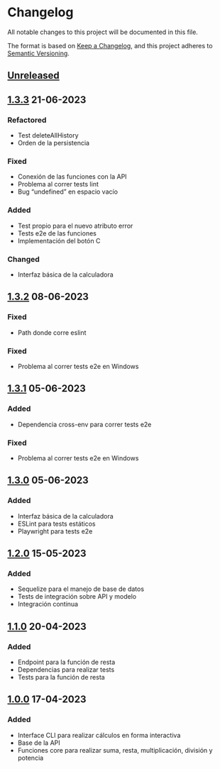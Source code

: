 # Changelog

All notable changes to this project will be documented in this file.

The format is based on [Keep a Changelog](https://keepachangelog.com/en/1.0.0/),
and this project adheres to [Semantic Versioning](https://semver.org/spec/v2.0.0.html).

## [Unreleased]

## [1.3.3] 21-06-2023

### Refactored

- Test deleteAllHistory
- Orden de la persistencia

### Fixed

- Conexión de las funciones con la API
- Problema al correr tests lint
- Bug “undefined” en espacio vacío

### Added

- Test propio para el nuevo atributo error
- Tests e2e de las funciones
- Implementación del botón C

### Changed

- Interfaz básica de la calculadora

## [1.3.2] 08-06-2023

### Fixed

- Path donde corre eslint

### Fixed

- Problema al correr tests e2e en Windows

## [1.3.1] 05-06-2023

### Added

- Dependencia cross-env para correr tests e2e

### Fixed

- Problema al correr tests e2e en Windows

## [1.3.0] 05-06-2023

### Added

- Interfaz básica de la calculadora
- ESLint para tests estáticos
- Playwright para tests e2e

## [1.2.0] 15-05-2023

### Added

- Sequelize para el manejo de base de datos
- Tests de integración sobre API y modelo
- Integración continua

## [1.1.0] 20-04-2023

### Added

- Endpoint para la función de resta
- Dependencias para realizar tests
- Tests para la función de resta

## [1.0.0] 17-04-2023

### Added

- Interface CLI para realizar cálculos en forma interactiva
- Base de la API
- Funciones core para realizar suma, resta, multiplicación, división y potencia

[unreleased]: https://github.com/FrancoTastaca/recalc/compare/v1.3.3...HEAD
[1.3.3]: https://github.com/FrancoTastaca/recalc/releases/tag/v1.3.3
[1.3.2]: https://github.com/FrancoTastaca/recalc/releases/tag/v1.3.2
[1.3.1]: https://github.com/FrancoTastaca/recalc/releases/tag/v1.3.1
[1.3.0]: https://github.com/FrancoTastaca/recalc/releases/tag/v1.3.0
[1.2.0]: https://github.com/FrancoTastaca/recalc/releases/tag/v1.2.0
[1.1.0]: https://github.com/FrancoTastaca/recalc/releases/tag/v1.1.0
[1.0.0]: https://github.com/FrancoTastaca/recalc/releases/tag/v1.0.0
